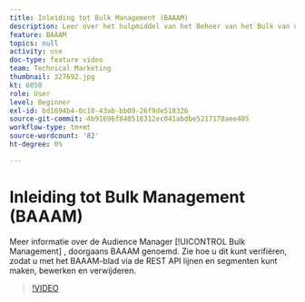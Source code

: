```yaml
---
title: Inleiding tot Bulk Management (BAAAM)
description: Leer over het hulpmiddel van het Beheer van het Bulk van de Audience Manager, algemeen genoemd "BAAAM." Zie hoe u dit kunt verifiëren, zodat u met het BAAAM-blad via de REST API lijnen en segmenten kunt maken, bewerken en verwijderen.
feature: BAAAM
topics: null
activity: use
doc-type: feature video
team: Technical Marketing
thumbnail: 327692.jpg
kt: 6050
role: User
level: Beginner
exl-id: bd1694b4-8c10-43ab-bb09-26f9de518326
source-git-commit: 4b91696f840518312ec041abdbe5217178aee405
workflow-type: tm+mt
source-wordcount: '82'
ht-degree: 0%

---
```


# Inleiding tot Bulk Management (BAAAM)

Meer informatie over de Audience Manager [!UICONTROL Bulk Management] , doorgaans BAAAM genoemd. Zie hoe u dit kunt verifiëren, zodat u met het BAAAM-blad via de REST API lijnen en segmenten kunt maken, bewerken en verwijderen.

>[!VIDEO](https://video.tv.adobe.com/v/327692/?quality=12&learn=on)
